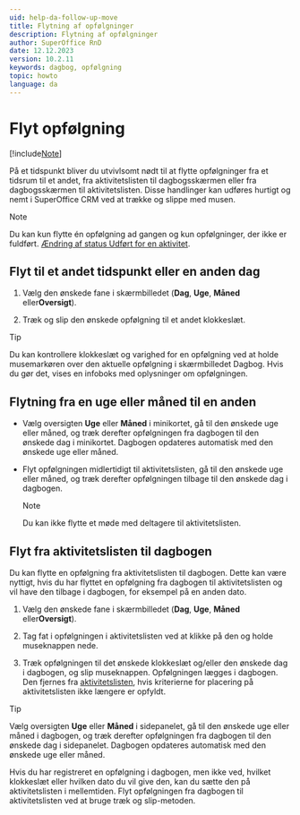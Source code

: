 ```yaml
---
uid: help-da-follow-up-move
title: Flytning af opfølgninger
description: Flytning af opfølgninger
author: SuperOffice RnD
date: 12.12.2023
version: 10.2.11
keywords: dagbog, opfølgning
topic: howto
language: da
---
```


# Flyt opfølgning

[!include[Note](includes/note-edit-followup.md)]

På et tidspunkt bliver du utvivlsomt nødt til at flytte opfølgninger fra et tidsrum til et andet, fra aktivitetslisten til dagbogsskærmen eller fra dagbogsskærmen til aktivitetslisten. Disse handlinger kan udføres hurtigt og nemt i SuperOffice CRM ved at trække og slippe med musen.

> [!NOTE]
> Du kan kun flytte én opfølgning ad gangen og kun opfølgninger, der ikke er fuldført. [Ændring af status Udført for en aktivitet][1].

## Flyt til et andet tidspunkt eller en anden dag

1. Vælg den ønskede fane i skærmbilledet (**Dag**, **Uge**, **Måned** eller**Oversigt**).

2. Træk og slip den ønskede opfølgning til et andet klokkeslæt.

> [!TIP]
> Du kan kontrollere klokkeslæt og varighed for en opfølgning ved at holde musemarkøren over den aktuelle opfølgning i skærmbilledet Dagbog. Hvis du gør det, vises en infoboks med oplysninger om opfølgningen.

## Flytning fra en uge eller måned til en anden

* Vælg oversigten **Uge** eller **Måned** i minikortet, gå til den ønskede uge eller måned, og træk derefter opfølgningen fra dagbogen til den ønskede dag i minikortet. Dagbogen opdateres automatisk med den ønskede uge eller måned.

* Flyt opfølgningen midlertidigt til aktivitetslisten, gå til den ønskede uge eller måned, og træk derefter opfølgningen tilbage til den ønskede dag i dagbogen.

    > [!NOTE]
    > Du kan ikke flytte et møde med deltagere til aktivitetslisten.

## Flyt fra aktivitetslisten til dagbogen

Du kan flytte en opfølgning fra aktivitetslisten til dagbogen. Dette kan være nyttigt, hvis du har flyttet en opfølgning fra dagbogen til aktivitetslisten og vil have den tilbage i dagbogen, for eksempel på en anden dato.

1. Vælg den ønskede fane i skærmbilledet (**Dag**, **Uge**, **Måned** eller**Oversigt**).

2. Tag fat i opfølgningen i aktivitetslisten ved at klikke på den og holde museknappen nede.

3. Træk opfølgningen til det ønskede klokkeslæt og/eller den ønskede dag i dagbogen, og slip museknappen. Opfølgningen lægges i dagbogen. Den fjernes fra [aktivitetslisten][2], hvis kriterierne for placering på aktivitetslisten ikke længere er opfyldt.

> [!TIP]
> Vælg oversigten **Uge** eller **Måned** i sidepanelet, gå til den ønskede uge eller måned i dagbogen, og træk derefter opfølgningen fra dagbogen til den ønskede dag i sidepanelet. Dagbogen opdateres automatisk med den ønskede uge eller måned.

Hvis du har registreret en opfølgning i dagbogen, men ikke ved, hvilket klokkeslæt eller hvilken dato du vil give den, kan du sætte den på aktivitetslisten i mellemtiden. Flyt opfølgningen fra dagbogen til aktivitetslisten ved at bruge træk og slip-metoden.

<!-- Referenced links -->
[1]: change-completed-status.md
[2]: ../../learn/section-tabs/activities-tab.md

<!-- Referenced images -->
